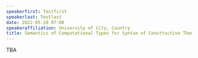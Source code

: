 ```yaml
---
speakerfirst: Testfirst
speakerlast: Testlast
date: 2022-05-20 07:00
speakeraffiliation: University of City, Country
title: Semantics of Computational Types for Syntax of Constructive Theories
---
```


TBA
